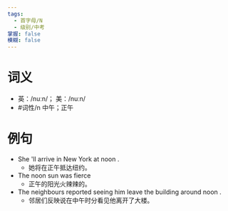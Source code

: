 ```yaml
---
tags:
  - 首字母/N
  - 级别/中考
掌握: false
模糊: false
---
```

# 词义
- 英：/nuːn/； 美：/nuːn/
- #词性/n  中午；正午
# 例句
- She 'll arrive in New York at noon .
	- 她将在正午抵达纽约。
- The noon sun was fierce
	- 正午的阳光火辣辣的。
- The neighbours reported seeing him leave the building around noon .
	- 邻居们反映说在中午时分看见他离开了大楼。
